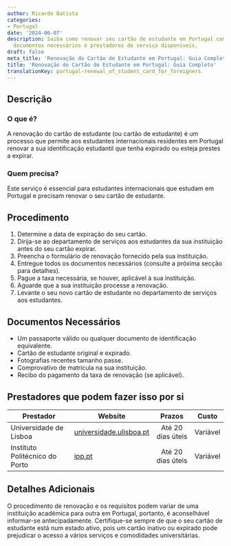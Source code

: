 ```yaml
---
author: Ricardo Batista
categories:
- Portugal
date: '2024-06-07'
description: Saiba como renovar seu cartão de estudante em Portugal com todas as etapas,
  documentos necessários e prestadores de serviço disponíveis.
draft: false
meta_title: 'Renovação do Cartão de Estudante em Portugal: Guia Completo'
title: 'Renovação do Cartão de Estudante em Portugal: Guia Completo'
translationKey: portugal-renewal_of_student_card_for_foreigners
---
```



## Descrição
### O que é?
A renovação do cartão de estudante (ou cartão de estudante) é um processo que permite aos estudantes internacionais residentes em Portugal renovar a sua identificação estudantil que tenha expirado ou esteja prestes a expirar.
### Quem precisa?
Este serviço é essencial para estudantes internacionais que estudam em Portugal e precisam renovar o seu cartão de estudante.

## Procedimento
1. Determine a data de expiração do seu cartão.
2. Dirija-se ao departamento de serviços aos estudantes da sua instituição antes do seu cartão expirar.
3. Preencha o formulário de renovação fornecido pela sua instituição.
4. Entregue todos os documentos necessários (consulte a próxima secção para detalhes).
5. Pague a taxa necessária, se houver, aplicável à sua instituição.
6. Aguarde que a sua instituição processe a renovação.
7. Levante o seu novo cartão de estudante no departamento de serviços aos estudantes.

## Documentos Necessários
- Um passaporte válido ou qualquer documento de identificação equivalente.
- Cartão de estudante original e expirado.
- Fotografias recentes tamanho passe.
- Comprovativo de matrícula na sua instituição.
- Recibo do pagamento da taxa de renovação (se aplicável).

## Prestadores que podem fazer isso por si

| Prestador        |     Website                      |     Prazos        |     Custo       |
| --------------- | ---------------                  |  :-------------: | :-------------: |
| Universidade de Lisboa    |  [universidade.ulisboa.pt](http://universidade.ulisboa.pt)     |      Até 20 dias úteis      |        Variável      |
| Instituto Politécnico do Porto    |  [ipp.pt](https://www.ipp.pt)             |      Até 20 dias úteis      |        Variável      |

## Detalhes Adicionais
O procedimento de renovação e os requisitos podem variar de uma instituição académica para outra em Portugal, portanto, é aconselhável informar-se antecipadamente. Certifique-se sempre de que o seu cartão de estudante está num estado ativo, pois um cartão inativo ou expirado pode prejudicar o acesso a vários serviços e comodidades universitárias.